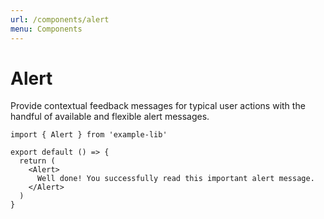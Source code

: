 ```yaml
---
url: /components/alert
menu: Components
---
```


# Alert

Provide contextual feedback messages for typical user actions with the handful of available and flexible alert messages.

```tsx --preview --open
import { Alert } from 'example-lib'

export default () => {
  return (
    <Alert>
      Well done! You successfully read this important alert message.
    </Alert>
  )
}
```
